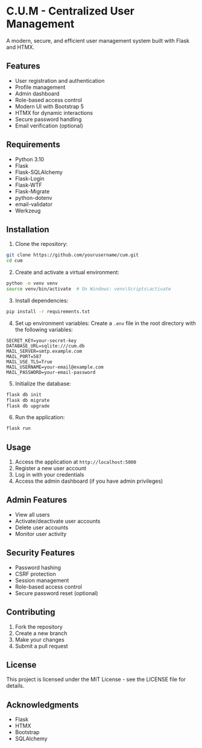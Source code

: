 # C.U.M - Centralized User Management

A modern, secure, and efficient user management system built with Flask and HTMX.

## Features

- User registration and authentication
- Profile management
- Admin dashboard
- Role-based access control
- Modern UI with Bootstrap 5
- HTMX for dynamic interactions
- Secure password handling
- Email verification (optional)

## Requirements

- Python 3.10
- Flask
- Flask-SQLAlchemy
- Flask-Login
- Flask-WTF
- Flask-Migrate
- python-dotenv
- email-validator
- Werkzeug

## Installation

1. Clone the repository:
```bash
git clone https://github.com/yourusername/cum.git
cd cum
```

2. Create and activate a virtual environment:
```bash
python -m venv venv
source venv/bin/activate  # On Windows: venv\Scripts\activate
```

3. Install dependencies:
```bash
pip install -r requirements.txt
```

4. Set up environment variables:
Create a `.env` file in the root directory with the following variables:
```
SECRET_KEY=your-secret-key
DATABASE_URL=sqlite:///cum.db
MAIL_SERVER=smtp.example.com
MAIL_PORT=587
MAIL_USE_TLS=True
MAIL_USERNAME=your-email@example.com
MAIL_PASSWORD=your-email-password
```

5. Initialize the database:
```bash
flask db init
flask db migrate
flask db upgrade
```

6. Run the application:
```bash
flask run
```

## Usage

1. Access the application at `http://localhost:5000`
2. Register a new user account
3. Log in with your credentials
4. Access the admin dashboard (if you have admin privileges)

## Admin Features

- View all users
- Activate/deactivate user accounts
- Delete user accounts
- Monitor user activity

## Security Features

- Password hashing
- CSRF protection
- Session management
- Role-based access control
- Secure password reset (optional)

## Contributing

1. Fork the repository
2. Create a new branch
3. Make your changes
4. Submit a pull request

## License

This project is licensed under the MIT License - see the LICENSE file for details.

## Acknowledgments

- Flask
- HTMX
- Bootstrap
- SQLAlchemy 